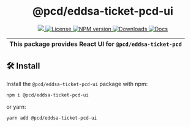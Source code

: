 <p align="center">
    <h1 align="center">
        @pcd/eddsa-ticket-pcd-ui
    </h1>
</p>

<p align="center">
    <a href="https://github.com/proofcarryingdata">
        <img src="https://img.shields.io/badge/project-PCD-blue.svg?style=flat-square">
    </a>
    <a href="https://github.com/proofcarryingdata/zupass/blob/main/packages/eddsa-ticket-pcd-ui/LICENSE">
        <img alt="License" src="https://img.shields.io/badge/license-GPL--3.0-green.svg?style=flat-square">
    </a>
    <a href="https://www.npmjs.com/package/@pcd/eddsa-ticket-pcd-ui">
        <img alt="NPM version" src="https://img.shields.io/npm/v/@pcd/eddsa-ticket-pcd?style=flat-square" />
    </a>
    <a href="https://npmjs.org/package/@pcd/eddsa-ticket-pcd-ui">
        <img alt="Downloads" src="https://img.shields.io/npm/dm/@pcd/eddsa-ticket-pcd-ui.svg?style=flat-square" />
    </a>
    <a href="https://docs.pcd.team/modules/_pcd_eddsa_pcd.html">
        <img alt="Docs" src="https://img.shields.io/badge/docs-typedoc-purple.svg?style=flat-square">
    </a>
</p>

| This package provides React UI for `@pcd/eddsa-ticket-pcd` |
| ---------------------------------------------------------- |

## 🛠 Install

Install the `@pcd/eddsa-ticket-pcd-ui` package with npm:

```bash
npm i @pcd/eddsa-ticket-pcd-ui
```

or yarn:

```bash
yarn add @pcd/eddsa-ticket-pcd-ui
```
